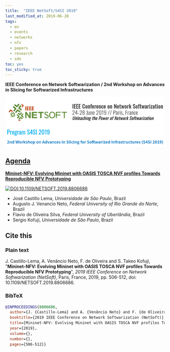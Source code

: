 ```yaml
---
title:  "IEEE NetSoft/S4SI 2019"
last_modified_at: 2019-06-28
tags:
  - en
  - events
  - networks
  - nfv
  - papers
  - research
  - sdn
toc: yes
toc_sticky: true
---
```


**IEEE Conference on Network Softwarization / 2nd Workshop on Advances in Slicing for Softwarized Infrastructures**

[![](/assets/images/posts/2019-06-28-netsoft19/1.png)](https://netsoft2019.ieee-netsoft.org/)
[![](/assets/images/posts/2019-06-28-netsoft19/2.png)](https://netsoft2019.ieee-netsoft.org/s4si2019/)

## [Agenda](https://intrig.dca.fee.unicamp.br/s4si2019/agenda.html)

[**Mininet-NFV: Evolving Mininet with OASIS TOSCA NVF profiles Towards Reproducible NFV Prototyping**](https://ieeexplore.ieee.org/document/8806686)

[![DOI:10.1109/NETSOFT.2019.8806686](https://zenodo.org/badge/DOI/10.1109/NETSOFT.2019.8806686.svg)](https://doi.org/10.1109/NETSOFT.2019.8806686)

 - José Castillo Lema, *Universidade de São Paulo*, Brazil
 - Augusto J. Venancio Neto, *Federal University of Rio Grande do Norte*, Brazil
 - Flavio de Oliveira Silva, *Federal University of Uberlândia*, Brazil
 - Sergio Kofuji, *Universidade de São Paulo*, Brazil

## Cite this

### Plain text
J. Castillo-Lema, A. Venâncio Neto, F. de Oliveira and S. Takeo Kofuji, "**Mininet-NFV: Evolving Mininet with OASIS TOSCA NVF profiles Towards Reproducible NFV Prototyping**", *2019 IEEE Conference on Network Softwarization (NetSoft)*, Paris, France, 2019, pp. 506-512, doi: 10.1109/NETSOFT.2019.8806686.

### BibTeX

```bibtex
@INPROCEEDINGS{8806686,
  author={J. {Castillo-Lema} and A. {Venâncio Neto} and F. {de Oliveira} and S. {Takeo Kofuji}},
  booktitle={2019 IEEE Conference on Network Softwarization (NetSoft)},
  title={Mininet-NFV: Evolving Mininet with OASIS TOSCA NVF profiles Towards Reproducible NFV Prototyping},
  year={2019},
  volume={},
  number={},
  pages={506-512}}
```
